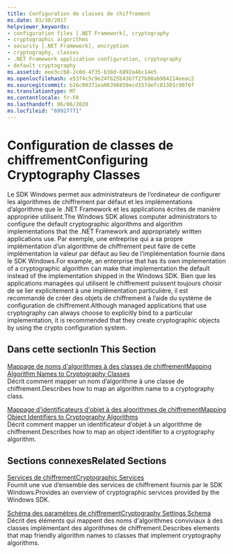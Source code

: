 ```yaml
---
title: Configuration de classes de chiffrement
ms.date: 03/30/2017
helpviewer_keywords:
- configuration files [.NET Framework], cryptography
- cryptographic algorithms
- security [.NET Framework], encryption
- cryptography, classes
- .NET Framework application configuration, cryptography
- default cryptography
ms.assetid: eee3ccb8-2c0d-4f35-b38d-6892a46c14e5
ms.openlocfilehash: e53f4c5c9e24fb25b43b7f27b80ab984214eeac2
ms.sourcegitcommit: b16c00371ea06398859ecd157defc81301c9070f
ms.translationtype: MT
ms.contentlocale: fr-FR
ms.lasthandoff: 06/06/2020
ms.locfileid: "69927771"
---
```

# <a name="configuring-cryptography-classes"></a><span data-ttu-id="60a87-102">Configuration de classes de chiffrement</span><span class="sxs-lookup"><span data-stu-id="60a87-102">Configuring Cryptography Classes</span></span>
<span data-ttu-id="60a87-103">Le SDK Windows permet aux administrateurs de l’ordinateur de configurer les algorithmes de chiffrement par défaut et les implémentations d’algorithme que le .NET Framework et les applications écrites de manière appropriée utilisent.</span><span class="sxs-lookup"><span data-stu-id="60a87-103">The Windows SDK allows computer administrators to configure the default cryptographic algorithms and algorithm implementations that the .NET Framework and appropriately written applications use.</span></span>  <span data-ttu-id="60a87-104">Par exemple, une entreprise qui a sa propre implémentation d’un algorithme de chiffrement peut faire de cette implémentation la valeur par défaut au lieu de l’implémentation fournie dans le SDK Windows.</span><span class="sxs-lookup"><span data-stu-id="60a87-104">For example, an enterprise that has its own implementation of a cryptographic algorithm can make that implementation the default instead of the implementation shipped in the Windows SDK.</span></span> <span data-ttu-id="60a87-105">Bien que les applications managées qui utilisent le chiffrement puissent toujours choisir de se lier explicitement à une implémentation particulière, il est recommandé de créer des objets de chiffrement à l’aide du système de configuration de chiffrement.</span><span class="sxs-lookup"><span data-stu-id="60a87-105">Although managed applications that use cryptography can always choose to explicitly bind to a particular implementation, it is recommended that they create cryptographic objects by using the crypto configuration system.</span></span>  
  
## <a name="in-this-section"></a><span data-ttu-id="60a87-106">Dans cette section</span><span class="sxs-lookup"><span data-stu-id="60a87-106">In This Section</span></span>  
 [<span data-ttu-id="60a87-107">Mappage de noms d'algorithmes à des classes de chiffrement</span><span class="sxs-lookup"><span data-stu-id="60a87-107">Mapping Algorithm Names to Cryptography Classes</span></span>](map-algorithm-names-to-cryptography-classes.md)  
 <span data-ttu-id="60a87-108">Décrit comment mapper un nom d’algorithme à une classe de chiffrement.</span><span class="sxs-lookup"><span data-stu-id="60a87-108">Describes how to map an algorithm name to a cryptography class.</span></span>  
  
 [<span data-ttu-id="60a87-109">Mappage d'identificateurs d'objet à des algorithmes de chiffrement</span><span class="sxs-lookup"><span data-stu-id="60a87-109">Mapping Object Identifiers to Cryptography Algorithms</span></span>](map-object-identifiers-to-cryptography-algorithms.md)  
 <span data-ttu-id="60a87-110">Décrit comment mapper un identificateur d’objet à un algorithme de chiffrement.</span><span class="sxs-lookup"><span data-stu-id="60a87-110">Describes how to map an object identifier to a cryptography algorithm.</span></span>  
  
## <a name="related-sections"></a><span data-ttu-id="60a87-111">Sections connexes</span><span class="sxs-lookup"><span data-stu-id="60a87-111">Related Sections</span></span>  
 [<span data-ttu-id="60a87-112">Services de chiffrement</span><span class="sxs-lookup"><span data-stu-id="60a87-112">Cryptographic Services</span></span>](../../standard/security/cryptographic-services.md)  
 <span data-ttu-id="60a87-113">Fournit une vue d’ensemble des services de chiffrement fournis par le SDK Windows.</span><span class="sxs-lookup"><span data-stu-id="60a87-113">Provides an overview of cryptographic services provided by the Windows SDK.</span></span>  
  
 [<span data-ttu-id="60a87-114">Schéma des paramètres de chiffrement</span><span class="sxs-lookup"><span data-stu-id="60a87-114">Cryptography Settings Schema</span></span>](./file-schema/cryptography/index.md)  
 <span data-ttu-id="60a87-115">Décrit des éléments qui mappent des noms d'algorithmes conviviaux à des classes implémentant des algorithmes de chiffrement.</span><span class="sxs-lookup"><span data-stu-id="60a87-115">Describes elements that map friendly algorithm names to classes that implement cryptography algorithms.</span></span>
